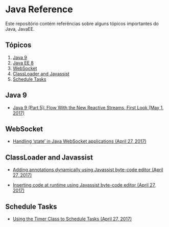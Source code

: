 # Java Reference

Este repositório contém referências sobre alguns tópicos importantes do Java, JavaEE.

## Tópicos

1. [Java 9](#java9)
2. [Java EE 8](#javaee8)
3. [WebSocket](#wsocket)
4. [ClassLoader and Javassist](#classLoader)
5. [Schedule Tasks](#stask)

<h2 id="java9">Java 9</h2>

* [Java 9 (Part 5): Flow With the New Reactive Streams, First Look (May 1, 2017)](https://dzone.com/articles/java-9-tutorial-flow-with-the-new-reactive-streams)

<h2 id="wsocket">WebSocket</h2>

* [Handling ‘state’ in Java WebSocket applications (April 27, 2017)](https://abhirockzz.wordpress.com/2017/04/27/handling-state-in-java-websocket-applications/)

<h2 id="classLoader">ClassLoader and Javassist</h2>

* [Adding annotations dynamically using Javassist byte-code editor (April 27, 2017)](https://prismoskills.appspot.com/lessons/Super_Java/Dynamically_adding_annotations.jsp)

* [Inserting code at runtime using Javassist byte-code editor (April 27, 2017)](https://prismoskills.appspot.com/lessons/Super_Java/Insert_code_at_runtime.jsp)

<h2 id="stask">Schedule Tasks</h2>

* [Using the Timer Class to Schedule Tasks (April 27, 2017)](https://dzone.com/articles/using-timer-class-to-schedule-tasks)
